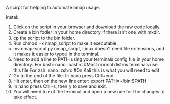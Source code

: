 A scirpt for helping to automate nmap usage.

Instal:
 1. Click on the script in your browser and download the raw code locally.
 2. Create a bin fodler in your home directory if there isn't one with mkdir.
 3. cp the script to the bin folder.
 4. Run chmod +x nmap_script to make it executable.
 5. mv nmap-script.py nmap_script, Linux doesn't need file extensions, and it makes it easier to typoe in the terminal.
 6. Need to add a line to PATH using your terminals config file in your home directory.
    For bash: nano .bashrc #Most normal distros terminals use this file
    For zsh: nano .zshrc #On Kali this is what you will need to edit
 7. Go to the end of the file. In nano press Ctrl+end.
 8. Hit enter, then on the new line enter:
    export PATH=~/bin:$PATH
 9. In nano press Ctrl+s, then y to save and exit.
 10. You will need to exit the terminal and open a new one for the changes to take effect.
